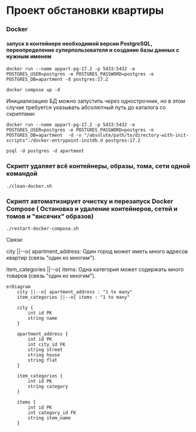 # Проект обстановки квартиры

### Docker

#### запуск в контейнере необходимой версии PostgreSQL, переопределение суперпользователя и создание базы данных с нужным именем

```
docker run --name appart-pg-17.2 -p 5433:5432 -e POSTGRES_USER=postgres -e POSTGRES_PASSWORD=postgres -e POSTGRES_DB=apartment -d postgres:17.2
```
```
docker compose up -d
```
Инициализацию БД можно запустить через однострочник, но в этом случае требуется указывать абсолютный путь до каталога со скриптами:
```
docker run --name appart-pg-17.2 -p 5433:5432 -e POSTGRES_USER=postgres -e POSTGRES_PASSWORD=postgres -e POSTGRES_DB=apartment  -d -v "/absolute/path/to/directory-with-init-scripts":/docker-entrypoint-initdb.d postgres:17.2
```

```
psql -U postgres -d apartment
```

### Скрипт удаляет всё контейнеры, образы, тома, сети одной командой
```
./clean-docker.sh
```

### Скрипт автоматизирует очистку и перезапуск Docker Compose ( Остановка и удаление контейнеров, сетей и томов и "висячих" образов)
```
./restart-docker-compose.sh
```

Связи:

city ||--o{ apartment_address: Один город может иметь много адресов квартир (связь "один ко многим").

item_categories ||--o{ items: Одна категория может содержать много товаров (связь "один ко многим").
```mermaid
erDiagram
    city ||--o{ apartment_address : "1 to many"
    item_categories ||--o{ items : "1 to many"

    city {
        int id PK
        string name
    }

    apartment_address {
        int id PK
        int city_id FK
        string street
        string house
        string flat
    }

    item_categories {
        int id PK
        string category
    }

    items {
        int id PK
        int category_id FK
        string item_name
    }
```